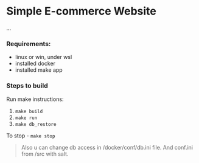 # Simple E-commerce Website

...

###  Requirements:
* linux or win, under wsl
* installed docker
* installed make app

### Steps to build

Run make instructions:

1. `make build`
2. `make run`
3. `make db_restore`

To stop - `make stop`

> Also u can change db access in /docker/conf/db.ini file. And conf.ini from /src with salt.